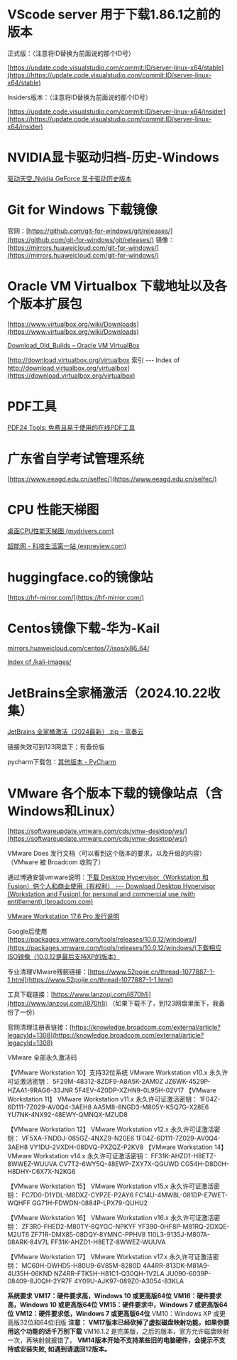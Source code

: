 # VScode server 用于下载1.86.1之前的版本

正式版：（注意将ID替换为前面说的那个ID号）

[https://update.code.visualstudio.com/commit:ID/server-linux-x64/stable](https://https://update.code.visualstudio.com/commit:ID/server-linux-x64/stable)

Insiders版本：（注意将ID替换为前面说的那个ID号）

[https://update.code.visualstudio.com/commit:ID/server-linux-x64/insider](https://https://update.code.visualstudio.com/commit:ID/server-linux-x64/insider)

# NVIDIA显卡驱动归档-历史-Windows

[驱动天空_Nvidia GeForce 显卡驱动历史版本](https://www.drvsky.com/nvidia_geforce_driver.htm)

# Git for Windows 下载镜像

官网：[https://github.com/git-for-windows/git/releases/](https://github.com/git-for-windows/git/releases/)
镜像：[https://mirrors.huaweicloud.com/git-for-windows/](https://mirrors.huaweicloud.com/git-for-windows/)

# Oracle VM Virtualbox 下载地址以及各个版本扩展包

[https://www.virtualbox.org/wiki/Downloads](https://www.virtualbox.org/wiki/Downloads)

[Download\_Old\_Builds – Oracle VM VirtualBox](https://www.virtualbox.org/wiki/Download_Old_Builds)

[http://download.virtualbox.org/virtualbox 索引 --- Index of http://download.virtualbox.org/virtualbox](https://download.virtualbox.org/virtualbox)

# PDF工具

[PDF24 Tools: 免费且易于使用的在线PDF工具](https://tools.pdf24.org/zh/)

# 广东省自学考试管理系统

[https://www.eeagd.edu.cn/selfec/](https://www.eeagd.edu.cn/selfec/)

# CPU 性能天梯图

[桌面CPU性能天梯图 (mydrivers.com)](https://www.mydrivers.com/zhuanti/tianti/cpu/)

[超能网 - 科技生活第一站 (expreview.com)](https://www.expreview.com/)

# huggingface.co的镜像站

[https://hf-mirror.com/](https://hf-mirror.com/)

# Centos镜像下载-华为-Kail

[mirrors.huaweicloud.com/centos/7/isos/x86\_64/](https://mirrors.huaweicloud.com/centos/7/isos/x86_64/)

[Index of /kali-images/](https://old.kali.org/kali-images/)

# JetBrains全家桶激活（2024.10.22收集）

[JetBrains 全家桶激活（2024最新）.zip - 蓝奏云](https://www.lanzouh.com/ivGcA270tnzc)

链接失效可到123网盘下；有备份版

pycharm下载包：[其他版本 - PyCharm](https://www.jetbrains.com/zh-cn/pycharm/download/other.html)

# VMware 各个版本下载的镜像站点（含Windows和Linux）

[https://softwareupdate.vmware.com/cds/vmw-desktop/ws/](https://softwareupdate.vmware.com/cds/vmw-desktop/ws/)

VMware Does 发行文档（可以看到这个版本的要求，以及升级的内容）（VMware 被 Broadcom 收购了）

通过博通安装vmware说明：[下载 Desktop Hypervisor（Workstation 和 Fusion）供个人和商业使用（有权利） --- Download Desktop Hypervisor (Workstation and Fusion) for personal and commercial use (with entitlement) (broadcom.com)](https://knowledge.broadcom.com/external/article/368734)

[VMware Workstation 17.6 Pro 发行说明](https://docs.vmware.com/cn/VMware-Workstation-Pro/17.6/rn/vmware-workstation-176-pro-release-notes/index.html)

Google后使用[https://packages.vmware.com/tools/releases/10.0.12/windows/](https://packages.vmware.com/tools/releases/10.0.12/windows/)下载相应ISO镜像（10.0.12是最后支持XP的版本）

专业清理VMware残骸链接：[https://www.52pojie.cn/thread-1077887-1-1.html](https://www.52pojie.cn/thread-1077887-1-1.html)

工具下载链接：[https://www.lanzouj.com/i870h1i](https://www.lanzouj.com/i870h1i) （如果下载不了，到123网盘里面下，我备份了一份）

官网清理注册表链接：[https://knowledge.broadcom.com/external/article?legacyId=1308](https://knowledge.broadcom.com/external/article?legacyId=1308)

VMware 全部永久激活码

【VMware Workstation 10】支持32位系统
VMware Workstation v10.x 永久许可证激活密钥：
5F29M-48312-8ZDF9-A8A5K-2AM0Z
JZ6WK-4529P-HZAA1-9RAG6-33JNR
5F4EV-4Z0DP-XZHN9-0L95H-02V17
【VMware Workstation 11】
VMware Workstation v11.x 永久许可证激活密钥：
1F04Z-6D111-7Z029-AV0Q4-3AEH8
AA5M8-8NGD3-M805Y-K5Q7G-X28E6
YU7NK-4NX92-48EWY-QMNQX-MZUD8

【VMware Workstation 12】
VMware Workstation v12.x 永久许可证激活密钥：
VF5XA-FNDDJ-085GZ-4NXZ9-N20E6
1F04Z-6D111-7Z029-AV0Q4-3AEH8
VY1DU-2VXDH-08DVQ-PXZQZ-P2KV8
【VMware Workstation 14】
VMware Workstation v14.x 永久许可证激活密钥：
FF31K-AHZD1-H8ETZ-8WWEZ-WUUVA
CV7T2-6WY5Q-48EWP-ZXY7X-QGUWD
CG54H-D8D0H-H8DHY-C6X7X-N2KG6

【VMware Workstation 15】
VMware Workstation v15.x 永久许可证激活密钥：
FC7D0-D1YDL-M8DXZ-CYPZE-P2AY6
FC14U-4MW8L-081DP-E7WET-WQHFF
GG71H-FDWDN-0884P-LPX79-QUHU2

【VMware Workstation 16】
VMware Workstation v16.x 永久许可证激活密钥：
ZF3R0-FHED2-M80TY-8QYGC-NPKYF
YF390-0HF8P-M81RQ-2DXQE-M2UT6
ZF71R-DMX85-08DQY-8YMNC-PPHV8
110L3-9135J-M807A-08ARK-84V7L
FF31K-AHZD1-H8ETZ-8WWEZ-WUUVA

【VMware Workstation 17】
VMware Workstation v17.x 永久许可证激活密钥：
MC60H-DWHD5-H80U9-6V85M-8280D
4A4RR-813DK-M81A9-4U35H-06KND
NZ4RR-FTK5H-H81C1-Q30QH-1V2LA
JU090-6039P-08409-8J0QH-2YR7F
4Y09U-AJK97-089Z0-A3054-83KLA

**系统要求**
**VM17：硬件要求高，Windows 10 或更高版64位**
**VM16：硬件要求高，Windows 10 或更高版64位**
**VM15：硬件要求中，Windows 7 或更高版64位**
**VM12：硬件要求低，Windows 7 或更高版64位**
VM10：Windows XP 或更高版32位和64位旧版
**注意：**
**VM17版本已经砍掉了虚拟磁盘映射功能，如果你要用这个功能的话千万别下载**
VM16.1.2 是完美版，之后的版本，官方允许磁盘映射一次，再映射就报错了。
**VM14版本开始不支持某些旧的电脑硬件，会提示不支持或安装失败, 如遇到请退回12版本。**
